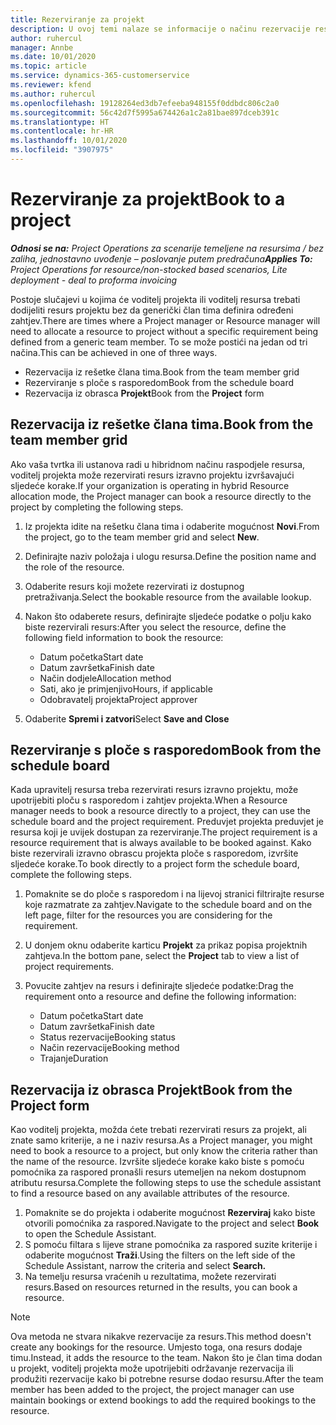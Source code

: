 ```yaml
---
title: Rezerviranje za projekt
description: U ovoj temi nalaze se informacije o načinu rezervacije resursa za projekt.
author: ruhercul
manager: Annbe
ms.date: 10/01/2020
ms.topic: article
ms.service: dynamics-365-customerservice
ms.reviewer: kfend
ms.author: ruhercul
ms.openlocfilehash: 19128264ed3db7efeeba948155f0ddbdc806c2a0
ms.sourcegitcommit: 56c42d7f5995a674426a1c2a81bae897dceb391c
ms.translationtype: HT
ms.contentlocale: hr-HR
ms.lasthandoff: 10/01/2020
ms.locfileid: "3907975"
---
```

# <a name="book-to-a-project"></a><span data-ttu-id="07a51-103">Rezerviranje za projekt</span><span class="sxs-lookup"><span data-stu-id="07a51-103">Book to a project</span></span>

<span data-ttu-id="07a51-104">_**Odnosi se na:** Project Operations za scenarije temeljene na resursima / bez zaliha, jednostavno uvođenje – poslovanje putem predračuna_</span><span class="sxs-lookup"><span data-stu-id="07a51-104">_**Applies To:** Project Operations for resource/non-stocked based scenarios, Lite deployment - deal to proforma invoicing_</span></span>

<span data-ttu-id="07a51-105">Postoje slučajevi u kojima će voditelj projekta ili voditelj resursa trebati dodijeliti resurs projektu bez da generički član tima definira određeni zahtjev.</span><span class="sxs-lookup"><span data-stu-id="07a51-105">There are times where a Project manager or Resource manager will need to allocate a resource to project without a specific requirement being defined from a generic team member.</span></span> <span data-ttu-id="07a51-106">To se može postići na jedan od tri načina.</span><span class="sxs-lookup"><span data-stu-id="07a51-106">This can be achieved in one of three ways.</span></span>

- <span data-ttu-id="07a51-107">Rezervacija iz rešetke člana tima.</span><span class="sxs-lookup"><span data-stu-id="07a51-107">Book from the team member grid</span></span>
- <span data-ttu-id="07a51-108">Rezerviranje s ploče s rasporedom</span><span class="sxs-lookup"><span data-stu-id="07a51-108">Book from the schedule board</span></span>
- <span data-ttu-id="07a51-109">Rezervacija iz obrasca **Projekt**</span><span class="sxs-lookup"><span data-stu-id="07a51-109">Book from the **Project** form</span></span>

## <a name="book-from-the-team-member-grid"></a><span data-ttu-id="07a51-110">Rezervacija iz rešetke člana tima.</span><span class="sxs-lookup"><span data-stu-id="07a51-110">Book from the team member grid</span></span>

<span data-ttu-id="07a51-111">Ako vaša tvrtka ili ustanova radi u hibridnom načinu raspodjele resursa, voditelj projekta može rezervirati resurs izravno projektu izvršavajući sljedeće korake.</span><span class="sxs-lookup"><span data-stu-id="07a51-111">If your organization is operating in hybrid Resource allocation mode, the Project manager can book a resource directly to the project by completing the following steps.</span></span>

1. <span data-ttu-id="07a51-112">Iz projekta idite na rešetku člana tima i odaberite mogućnost **Novi**.</span><span class="sxs-lookup"><span data-stu-id="07a51-112">From the project, go to the team member grid and select **New**.</span></span>
2. <span data-ttu-id="07a51-113">Definirajte naziv položaja i ulogu resursa.</span><span class="sxs-lookup"><span data-stu-id="07a51-113">Define the position name and the role of the resource.</span></span>
3. <span data-ttu-id="07a51-114">Odaberite resurs koji možete rezervirati iz dostupnog pretraživanja.</span><span class="sxs-lookup"><span data-stu-id="07a51-114">Select the bookable resource from the available lookup.</span></span>
4. <span data-ttu-id="07a51-115">Nakon što odaberete resurs, definirajte sljedeće podatke o polju kako biste rezervirali resurs:</span><span class="sxs-lookup"><span data-stu-id="07a51-115">After you select the resource, define the following field information to book the resource:</span></span>

    - <span data-ttu-id="07a51-116">Datum početka</span><span class="sxs-lookup"><span data-stu-id="07a51-116">Start date</span></span>
    - <span data-ttu-id="07a51-117">Datum završetka</span><span class="sxs-lookup"><span data-stu-id="07a51-117">Finish date</span></span>
    - <span data-ttu-id="07a51-118">Način dodjele</span><span class="sxs-lookup"><span data-stu-id="07a51-118">Allocation method</span></span>
    - <span data-ttu-id="07a51-119">Sati, ako je primjenjivo</span><span class="sxs-lookup"><span data-stu-id="07a51-119">Hours, if applicable</span></span>
    - <span data-ttu-id="07a51-120">Odobravatelj projekta</span><span class="sxs-lookup"><span data-stu-id="07a51-120">Project approver</span></span>

6. <span data-ttu-id="07a51-121">Odaberite **Spremi i zatvori**</span><span class="sxs-lookup"><span data-stu-id="07a51-121">Select **Save and Close**</span></span>

## <a name="book-from-the-schedule-board"></a><span data-ttu-id="07a51-122">Rezerviranje s ploče s rasporedom</span><span class="sxs-lookup"><span data-stu-id="07a51-122">Book from the schedule board</span></span>

<span data-ttu-id="07a51-123">Kada upravitelj resursa treba rezervirati resurs izravno projektu, može upotrijebiti ploču s rasporedom i zahtjev projekta.</span><span class="sxs-lookup"><span data-stu-id="07a51-123">When a Resource manager needs to book a resource directly to a project, they can use the schedule board and the project requirement.</span></span> <span data-ttu-id="07a51-124">Preduvjet projekta preduvjet je resursa koji je uvijek dostupan za rezerviranje.</span><span class="sxs-lookup"><span data-stu-id="07a51-124">The project requirement is a resource requirement that is always available to be booked against.</span></span> <span data-ttu-id="07a51-125">Kako biste rezervirali izravno obrascu projekta ploče s rasporedom, izvršite sljedeće korake.</span><span class="sxs-lookup"><span data-stu-id="07a51-125">To book directly to a project form the schedule board, complete the following steps.</span></span>

1. <span data-ttu-id="07a51-126">Pomaknite se do ploče s rasporedom i na lijevoj stranici filtrirajte resurse koje razmatrate za zahtjev.</span><span class="sxs-lookup"><span data-stu-id="07a51-126">Navigate to the schedule board and on the left page, filter for the resources you are considering for the requirement.</span></span>
2. <span data-ttu-id="07a51-127">U donjem oknu odaberite karticu **Projekt** za prikaz popisa projektnih zahtjeva.</span><span class="sxs-lookup"><span data-stu-id="07a51-127">In the bottom pane, select the **Project** tab to view a list of project requirements.</span></span>
3. <span data-ttu-id="07a51-128">Povucite zahtjev na resurs i definirajte sljedeće podatke:</span><span class="sxs-lookup"><span data-stu-id="07a51-128">Drag the requirement onto a resource and define the following information:</span></span>

    - <span data-ttu-id="07a51-129">Datum početka</span><span class="sxs-lookup"><span data-stu-id="07a51-129">Start date</span></span>
    - <span data-ttu-id="07a51-130">Datum završetka</span><span class="sxs-lookup"><span data-stu-id="07a51-130">Finish date</span></span>
    - <span data-ttu-id="07a51-131">Status rezervacije</span><span class="sxs-lookup"><span data-stu-id="07a51-131">Booking status</span></span>
    - <span data-ttu-id="07a51-132">Način rezervacije</span><span class="sxs-lookup"><span data-stu-id="07a51-132">Booking method</span></span>
    - <span data-ttu-id="07a51-133">Trajanje</span><span class="sxs-lookup"><span data-stu-id="07a51-133">Duration</span></span>

## <a name="book-from-the-project-form"></a><span data-ttu-id="07a51-134">Rezervacija iz obrasca Projekt</span><span class="sxs-lookup"><span data-stu-id="07a51-134">Book from the Project form</span></span>

<span data-ttu-id="07a51-135">Kao voditelj projekta, možda ćete trebati rezervirati resurs za projekt, ali znate samo kriterije, a ne i naziv resursa.</span><span class="sxs-lookup"><span data-stu-id="07a51-135">As a Project manager, you might need to book a resource to a project, but only know the criteria rather than the name of the resource.</span></span> <span data-ttu-id="07a51-136">Izvršite sljedeće korake kako biste s pomoću pomoćnika za raspored pronašli resurs utemeljen na nekom dostupnom atributu resursa.</span><span class="sxs-lookup"><span data-stu-id="07a51-136">Complete the following steps to use the schedule assistant to find a resource based on any available attributes of the resource.</span></span> 

1. <span data-ttu-id="07a51-137">Pomaknite se do projekta i odaberite mogućnost **Rezerviraj** kako biste otvorili pomoćnika za raspored.</span><span class="sxs-lookup"><span data-stu-id="07a51-137">Navigate to the project and select **Book** to open the Schedule Assistant.</span></span>
2. <span data-ttu-id="07a51-138">S pomoću filtara s lijeve strane pomoćnika za raspored suzite kriterije i odaberite mogućnost **Traži**.</span><span class="sxs-lookup"><span data-stu-id="07a51-138">Using the filters on the left side of the Schedule Assistant, narrow the criteria and select **Search.**</span></span>
3. <span data-ttu-id="07a51-139">Na temelju resursa vraćenih u rezultatima, možete rezervirati resurs.</span><span class="sxs-lookup"><span data-stu-id="07a51-139">Based on resources returned in the results, you can book a resource.</span></span>

> [!NOTE]
> <span data-ttu-id="07a51-140">Ova metoda ne stvara nikakve rezervacije za resurs.</span><span class="sxs-lookup"><span data-stu-id="07a51-140">This method doesn't create any bookings for the resource.</span></span> <span data-ttu-id="07a51-141">Umjesto toga, ona resurs dodaje timu.</span><span class="sxs-lookup"><span data-stu-id="07a51-141">Instead, it adds the resource to the team.</span></span> <span data-ttu-id="07a51-142">Nakon što je član tima dodan u projekt, voditelj projekta može upotrijebiti održavanje rezervacija ili produžiti rezervacije kako bi potrebne resurse dodao resursu.</span><span class="sxs-lookup"><span data-stu-id="07a51-142">After the team member has been added to the project, the project manager can use maintain bookings or extend bookings to add the required bookings to the resource.</span></span>
